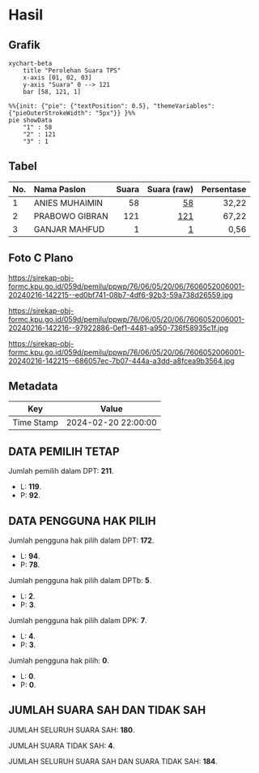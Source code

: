 # Hasil

## Grafik

```mermaid
xychart-beta
    title "Perolehan Suara TPS"
    x-axis [01, 02, 03]
    y-axis "Suara" 0 --> 121
    bar [58, 121, 1]
```

```mermaid
%%{init: {"pie": {"textPosition": 0.5}, "themeVariables": {"pieOuterStrokeWidth": "5px"}} }%%
pie showData
    "1" : 58
    "2" : 121
    "3" : 1
```

## Tabel

| No. | Nama Paslon    | Suara | Suara (raw) | Persentase |
|:--- |:-------------- | -----:| -----------:| ----------:|
| 1   | ANIES MUHAIMIN | 58    | [58][p-1]   | 32,22      |
| 2   | PRABOWO GIBRAN | 121   | [121][p-2]  | 67,22      |
| 3   | GANJAR MAHFUD  | 1     | [1][p-3]    | 0,56       |


[p-1]: https://github.com/gigit-pemilu/pemilu-2024-76-sulawesi-barat/blob/main/pilpres/hitung-suara/sub/76-sulawesi-barat/sub/06-mamuju-tengah/sub/05-karossa/sub/2006-lembah-hopo/sub/001-tps/sub/paslon-1.txt
[p-2]: https://github.com/gigit-pemilu/pemilu-2024-76-sulawesi-barat/blob/main/pilpres/hitung-suara/sub/76-sulawesi-barat/sub/06-mamuju-tengah/sub/05-karossa/sub/2006-lembah-hopo/sub/001-tps/sub/paslon-2.txt
[p-3]: https://github.com/gigit-pemilu/pemilu-2024-76-sulawesi-barat/blob/main/pilpres/hitung-suara/sub/76-sulawesi-barat/sub/06-mamuju-tengah/sub/05-karossa/sub/2006-lembah-hopo/sub/001-tps/sub/paslon-3.txt

## Foto C Plano

https://sirekap-obj-formc.kpu.go.id/059d/pemilu/ppwp/76/06/05/20/06/7606052006001-20240216-142215--ed0bf741-08b7-4df6-92b3-59a738d26559.jpg

https://sirekap-obj-formc.kpu.go.id/059d/pemilu/ppwp/76/06/05/20/06/7606052006001-20240216-142216--97922886-0ef1-4481-a950-736f58935c1f.jpg

https://sirekap-obj-formc.kpu.go.id/059d/pemilu/ppwp/76/06/05/20/06/7606052006001-20240216-142215--686057ec-7b07-444a-a3dd-a8fcea9b3564.jpg


## Metadata

| Key        | Value               |
| ---------- | ------------------- |
| Time Stamp | 2024-02-20 22:00:00 |


## DATA PEMILIH TETAP

Jumlah pemilih dalam DPT: **211**.
 * L: **119**.
 * P: **92**.

## DATA PENGGUNA HAK PILIH

Jumlah pengguna hak pilih dalam DPT: **172**.
 * L: **94**.
 * P: **78**.

Jumlah pengguna hak pilih dalam DPTb: **5**.
 * L: **2**.
 * P: **3**.

Jumlah pengguna hak pilih dalam DPK: **7**.
 * L: **4**.
 * P: **3**.

Jumlah pengguna hak pilih: **0**.
 * L: **0**.
 * P: **0**.

## JUMLAH SUARA SAH DAN TIDAK SAH

JUMLAH SELURUH SUARA SAH: **180**.

JUMLAH SUARA TIDAK SAH: **4**.

JUMLAH SELURUH SUARA SAH DAN SUARA TIDAK SAH: **184**.


